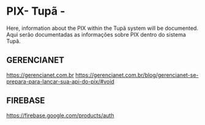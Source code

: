 # PIX- Tupã -
Here, information about the PIX within the Tupã system will be documented.
Aqui serão documentadas as informações sobre PIX dentro do sistema Tupã.


## GERENCIANET
https://gerencianet.com.br
https://gerencianet.com.br/blog/gerencianet-se-prepara-para-lancar-sua-api-do-pix/#void

## FIREBASE
https://firebase.google.com/products/auth